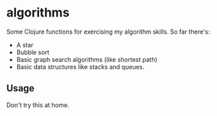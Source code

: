 # algorithms

Some Clojure functions for exercising my algorithm skills.  So far there's:

* A star
* Bubble sort
* Basic graph search algorithms (like shortest path)
* Basic data structures like stacks and queues.

## Usage

Don't try this at home.

